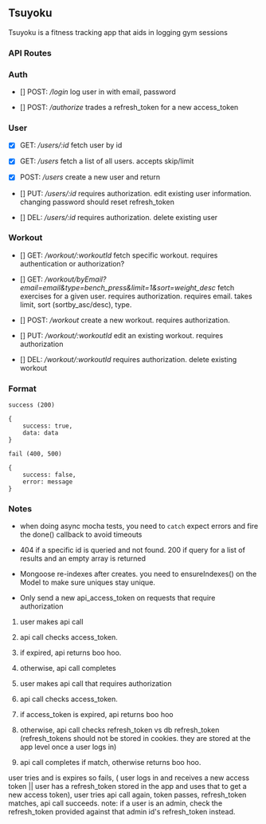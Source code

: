 ## Tsuyoku ##

Tsuyoku is a fitness tracking app that aids in logging gym sessions

### API Routes ###

### Auth ##

- [] POST: */login*
log user in with email, password

- [] POST: */authorize*
trades a refresh_token for a new access_token

### User ###

- [x] GET: */users/:id*
fetch user by id

- [x] GET: */users* 
fetch a list of all users. accepts skip/limit

- [x] POST: */users*
create a new user and return

- [] PUT: */users/:id*
requires authorization. edit existing user information. changing password should reset refresh_token

- [] DEL: */users/:id*
requires authorization. delete existing user

### Workout ###

- [] GET: */workout/:workoutId*
fetch specific workout. requires authentication or authorization?

- [] GET: */workout/byEmail?email=email&type=bench_press&limit=1&sort=weight_desc*
fetch exercises for a given user. requires authorization. requires email. takes limit, sort (sortby_asc/desc), type.

- [] POST: */workout*
create a new workout. requires authorization.

- [] PUT: */workout/:workoutId*
edit an existing workout. requires authorization

- [] DEL: */workout/:workoutId*
requires authorization. delete existing workout

### Format ###

`success (200)`

```
{
    success: true,
    data: data
}
```

`fail (400, 500)`

```
{
    success: false,
    error: message
}
```

### Notes ###
- when doing async mocha tests, you need to `catch` expect errors and fire the done() callback to avoid timeouts

- 404 if a specific id is queried and not found. 200 if query for a list of results and an empty array is returned

- Mongoose re-indexes after creates. you need to ensureIndexes() on the Model to make sure uniques stay unique.

- Only send a new api_access_token on requests that require authorization

1. user makes api call
2. api call checks access_token.
3. if expired, api returns boo hoo.
4. otherwise, api call completes

1. user makes api call that requires authorization
2. api call checks access_token.
3. if access_token is expired, api returns boo hoo
3. otherwise, api call checks refresh_token vs db refresh_token (refresh_tokens should not be stored in cookies. they are stored at the app level once a user logs in)
4. api call completes if match, otherwise returns boo hoo.


user tries and is expires so fails, ( user logs in and receives a new access token || user has a refresh_token stored in the app and uses that to get a new access token), user tries api call again, token passes, refresh_token matches, api call succeeds. note: if a user is an admin, check the refresh_token provided against that admin id's refresh_token instead.